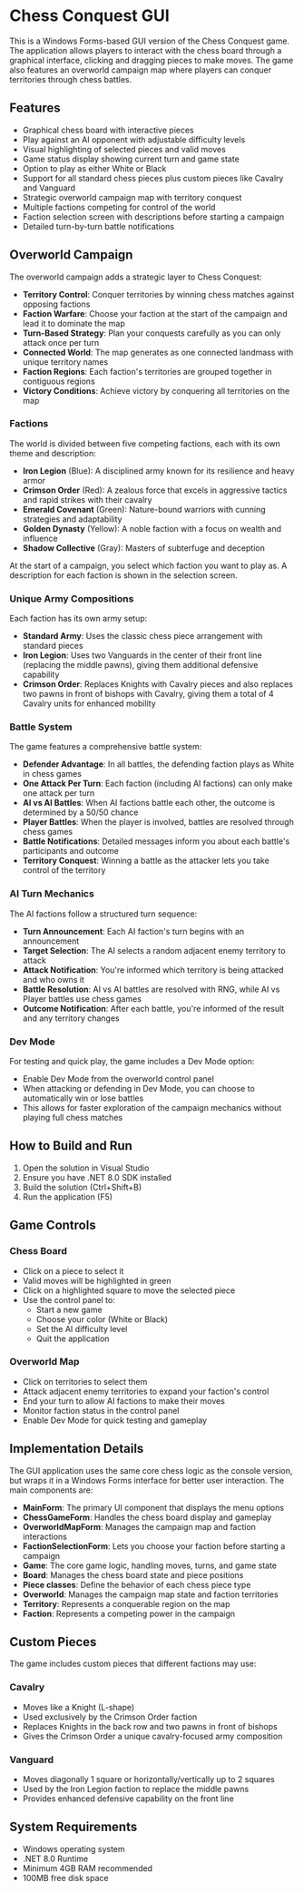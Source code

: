 # Chess Conquest GUI

This is a Windows Forms-based GUI version of the Chess Conquest game. The application allows players to interact with the chess board through a graphical interface, clicking and dragging pieces to make moves. The game also features an overworld campaign map where players can conquer territories through chess battles.

## Features

- Graphical chess board with interactive pieces
- Play against an AI opponent with adjustable difficulty levels
- Visual highlighting of selected pieces and valid moves
- Game status display showing current turn and game state
- Option to play as either White or Black
- Support for all standard chess pieces plus custom pieces like Cavalry and Vanguard
- Strategic overworld campaign map with territory conquest
- Multiple factions competing for control of the world
- Faction selection screen with descriptions before starting a campaign
- Detailed turn-by-turn battle notifications

## Overworld Campaign

The overworld campaign adds a strategic layer to Chess Conquest:

- **Territory Control**: Conquer territories by winning chess matches against opposing factions
- **Faction Warfare**: Choose your faction at the start of the campaign and lead it to dominate the map
- **Turn-Based Strategy**: Plan your conquests carefully as you can only attack once per turn
- **Connected World**: The map generates as one connected landmass with unique territory names
- **Faction Regions**: Each faction's territories are grouped together in contiguous regions
- **Victory Conditions**: Achieve victory by conquering all territories on the map

### Factions

The world is divided between five competing factions, each with its own theme and description:

- **Iron Legion** (Blue): A disciplined army known for its resilience and heavy armor
- **Crimson Order** (Red): A zealous force that excels in aggressive tactics and rapid strikes with their cavalry
- **Emerald Covenant** (Green): Nature-bound warriors with cunning strategies and adaptability
- **Golden Dynasty** (Yellow): A noble faction with a focus on wealth and influence
- **Shadow Collective** (Gray): Masters of subterfuge and deception

At the start of a campaign, you select which faction you want to play as. A description for each faction is shown in the selection screen.

### Unique Army Compositions

Each faction has its own army setup:

- **Standard Army**: Uses the classic chess piece arrangement with standard pieces
- **Iron Legion**: Uses two Vanguards in the center of their front line (replacing the middle pawns), giving them additional defensive capability
- **Crimson Order**: Replaces Knights with Cavalry pieces and also replaces two pawns in front of bishops with Cavalry, giving them a total of 4 Cavalry units for enhanced mobility

### Battle System

The game features a comprehensive battle system:

- **Defender Advantage**: In all battles, the defending faction plays as White in chess games
- **One Attack Per Turn**: Each faction (including AI factions) can only make one attack per turn
- **AI vs AI Battles**: When AI factions battle each other, the outcome is determined by a 50/50 chance
- **Player Battles**: When the player is involved, battles are resolved through chess games
- **Battle Notifications**: Detailed messages inform you about each battle's participants and outcome
- **Territory Conquest**: Winning a battle as the attacker lets you take control of the territory

### AI Turn Mechanics

The AI factions follow a structured turn sequence:

- **Turn Announcement**: Each AI faction's turn begins with an announcement
- **Target Selection**: The AI selects a random adjacent enemy territory to attack
- **Attack Notification**: You're informed which territory is being attacked and who owns it
- **Battle Resolution**: AI vs AI battles are resolved with RNG, while AI vs Player battles use chess games
- **Outcome Notification**: After each battle, you're informed of the result and any territory changes

### Dev Mode

For testing and quick play, the game includes a Dev Mode option:
- Enable Dev Mode from the overworld control panel
- When attacking or defending in Dev Mode, you can choose to automatically win or lose battles
- This allows for faster exploration of the campaign mechanics without playing full chess matches

## How to Build and Run

1. Open the solution in Visual Studio
2. Ensure you have .NET 8.0 SDK installed
3. Build the solution (Ctrl+Shift+B)
4. Run the application (F5)

## Game Controls

### Chess Board
- Click on a piece to select it
- Valid moves will be highlighted in green
- Click on a highlighted square to move the selected piece
- Use the control panel to:
  - Start a new game
  - Choose your color (White or Black)
  - Set the AI difficulty level
  - Quit the application

### Overworld Map
- Click on territories to select them
- Attack adjacent enemy territories to expand your faction's control
- End your turn to allow AI factions to make their moves
- Monitor faction status in the control panel
- Enable Dev Mode for quick testing and gameplay

## Implementation Details

The GUI application uses the same core chess logic as the console version, but wraps it in a Windows Forms interface for better user interaction. The main components are:

- **MainForm**: The primary UI component that displays the menu options
- **ChessGameForm**: Handles the chess board display and gameplay
- **OverworldMapForm**: Manages the campaign map and faction interactions
- **FactionSelectionForm**: Lets you choose your faction before starting a campaign
- **Game**: The core game logic, handling moves, turns, and game state
- **Board**: Manages the chess board state and piece positions
- **Piece classes**: Define the behavior of each chess piece type
- **Overworld**: Manages the campaign map state and faction territories
- **Territory**: Represents a conquerable region on the map
- **Faction**: Represents a competing power in the campaign

## Custom Pieces

The game includes custom pieces that different factions may use:

### Cavalry
- Moves like a Knight (L-shape)
- Used exclusively by the Crimson Order faction
- Replaces Knights in the back row and two pawns in front of bishops
- Gives the Crimson Order a unique cavalry-focused army composition

### Vanguard
- Moves diagonally 1 square or horizontally/vertically up to 2 squares
- Used by the Iron Legion faction to replace the middle pawns
- Provides enhanced defensive capability on the front line

## System Requirements

- Windows operating system
- .NET 8.0 Runtime
- Minimum 4GB RAM recommended
- 100MB free disk space
